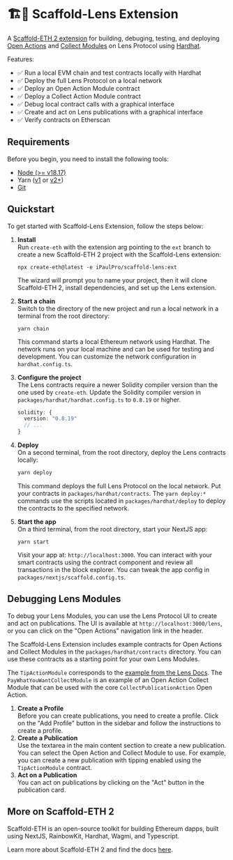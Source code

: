 # 🏗🌿 Scaffold-Lens Extension

A [Scaffold-ETH 2 extension](https://docs.scaffoldeth.io/extensions) for building, debuging, testing, and deploying [Open Actions](https://www.lens.xyz/docs/concepts/open-actions) and [Collect Modules](https://www.lens.xyz/docs/primitives/collect/collect-modules) on Lens Protocol using [Hardhat](https://hardhat.org/).

Features:
- ✅ Run a local EVM chain and test contracts locally with Hardhat
- ✅ Deploy the full Lens Protocol on a local network
- ✅ Deploy an Open Action Module contract
- ✅ Deploy a Collect Action Module contract
- ✅ Debug local contract calls with a graphical interface
- ✅ Create and act on Lens publications with a graphical interface
- ✅ Verify contracts on Etherscan

## Requirements

Before you begin, you need to install the following tools:

- [Node (>= v18.17)](https://nodejs.org/en/download/)
- Yarn ([v1](https://classic.yarnpkg.com/en/docs/install/) or [v2+](https://yarnpkg.com/getting-started/install))
- [Git](https://git-scm.com/downloads)

## Quickstart

To get started with Scaffold-Lens Extension, follow the steps below:

1. **Install**  
   Run `create-eth` with the extension arg pointing to the `ext` branch to create a new Scaffold-ETH 2 project with the Scaffold-Lens extension:
    ```shell
    npx create-eth@latest -e iPaulPro/scaffold-lens:ext
    ```
   The wizard will prompt you to name your project, then it will clone Scaffold-ETH 2, install dependencies, and set up the Lens extension.
2. **Start a chain**  
   Switch to the directory of the new project and run a local network in a terminal from the root directory:
    ```shell
    yarn chain
    ```

   This command starts a local Ethereum network using Hardhat. The network runs on your local machine and can be used for testing and development. You can customize the network configuration in `hardhat.config.ts`.

3. **Configure the project**  
   The Lens contracts require a newer Solidity compiler version than the one used by `create-eth`. Update the Solidity compiler version in `packages/hardhat/hardhat.config.ts` to `0.8.19` or higher.
   ```typescript
   solidity: {
     version: "0.8.19"
     // ...
   }
   ```

4. **Deploy**  
   On a second terminal, from the root directory, deploy the Lens contracts locally:
    ```bash
    yarn deploy
    ```

   This command deploys the full Lens Protocol on the local network. Put your contracts  in `packages/hardhat/contracts`. The `yarn deploy:*` commands use the scripts located in `packages/hardhat/deploy` to deploy the contracts to the specified network.

5. **Start the app**  
   On a third terminal, from the root directory, start your NextJS app:
    ```shell
    yarn start
    ```

   Visit your app at: `http://localhost:3000`. You can interact with your smart contracts using the contract component and review all transactions in the block explorer. You can tweak the app config in `packages/nextjs/scaffold.config.ts`.

## Debugging Lens Modules

To debug your Lens Modules, you can use the Lens Protocol UI to create and act on publications. The UI is available at `http://localhost:3000/lens`, or you can click on the "Open Actions" navigation link in the header.

The Scaffold-Lens Extension includes example contracts for Open Actions and Collect Modules in the `packages/hardhat/contracts` directory. You can use these contracts as a starting point for your own Lens Modules.

The `TipActionModule` corresponds to the [example from the Lens Docs](https://www.lens.xyz/docs/primitives/publications/open-actions#creating-open-actions-example). The `PayWhatYouWantCollectModule` is an example of an Open Action Collect Module that can be used with the core `CollectPublicationAction` Open Action.

1. **Create a Profile**  
   Before you can create publications, you need to create a profile. Click on the "Add Profile" button in the sidebar and follow the instructions to create a profile.
2. **Create a Publication**  
   Use the textarea in the main content section to create a new publication. You can select the Open Action and Collect Module to use. For example, you can create a new publication with tipping enabled using the `TipActionModule` contract.
3. **Act on a Publication**  
   You can act on publications by clicking on the "Act" button in the publication card.

## More on Scaffold-ETH 2

Scaffold-ETH is an open-source toolkit for building Ethereum dapps, built using NextJS, RainbowKit, Hardhat, Wagmi, and Typescript.

Learn more about Scaffold-ETH 2 and find the docs [here](https://github.com/scaffold-eth/scaffold-eth-2).